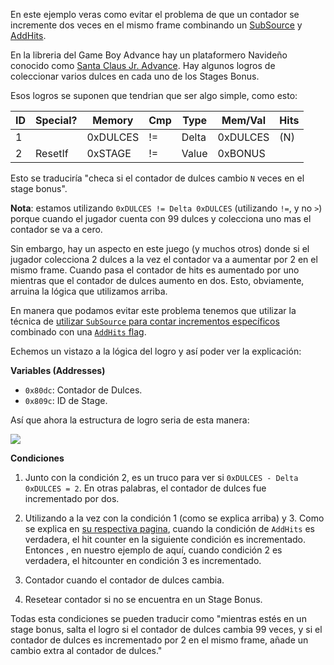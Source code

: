 En este ejemplo veras como evitar el problema de que un contador se incremente dos veces en el mismo frame combinando un [SubSource](/es/developer-docs/flags/subsource) y [AddHits](/es/developer-docs/flags/addhits-subhits).

En la libreria del Game Boy Advance hay un plataformero Navideño conocido como [Santa Claus Jr. Advance](http://retroachievements.org/Game/7152). Hay algunos logros de coleccionar varios dulces en cada uno de los Stages Bonus.

Esos logros se suponen que tendrian que ser algo simple, como esto:

| ID  | Special? | Memory   | Cmp | Type  | Mem/Val  | Hits |
| --- | -------- | -------- | --- | ----- | -------- | ---- |
| 1   |          | 0xDULCES | !=  | Delta | 0xDULCES | (N)  |
| 2   | ResetIf  | 0xSTAGE  | !=  | Value | 0xBONUS  |

Esto se traduciría "checa si el contador de dulces cambio `N` veces en el stage bonus".

**Nota**: estamos utilizando `0xDULCES != Delta 0xDULCES` (utilizando `!=`, y no `>`) porque cuando el jugador cuenta con 99 dulces y colecciona uno mas el contador se va a cero.

Sin embargo, hay un aspecto en este juego (y muchos otros) donde si el jugador colecciona 2 dulces a la vez el contador va a aumentar por 2 en el mismo frame. Cuando pasa el contador de hits es aumentado por uno mientras que el contador de dulces aumento en dos. Esto, obviamente, arruina la lógica que utilizamos arriba.

En manera que podamos evitar este problema tenemos que utilizar la técnica de [utilizar `SubSource` para contar incrementos específicos](/es/developer-docs/flags/subsource#utilizando-subsource-para-contar-incrementos-especificos) combinado con una
[`AddHits` flag](/es/developer-docs/flags/addhits-subhits).

Echemos un vistazo a la lógica del logro y así poder ver la explicación:

**Variables (Addresses)**

- `0x80dc`: Contador de Dulces.
- `0x809c`: ID de Stage.

Así que ahora la estructura de logro seria de esta manera:

![](https://i.imgur.com/ufPTDF3.png)

**Condiciones**

1. Junto con la condición 2, es un truco para ver si `0xDULCES - Delta 0xDULCES = 2`. En otras palabras, el contador de dulces fue incrementado por dos.

2. Utilizando a la vez con la condición 1 (como se explica arriba) y 3. Como se explica en [su respectiva pagina](/es/developer-docs/flags/addhits-subhits), cuando la condición de `AddHits` es verdadera, el hit counter en la siguiente condición es incrementado. Entonces , en nuestro ejemplo de aquí, cuando condición 2 es verdadera, el hitcounter en condición 3 es incrementado.

3. Contador cuando el contador de dulces cambia.

4. Resetear contador si no se encuentra en un Stage Bonus.

Todas esta condiciones se pueden traducir como "mientras estés en un stage bonus, salta el logro si el contador de dulces cambia 99 veces, y si el contador de dulces es incrementado por 2 en el mismo frame, añade un cambio extra al contador de dulces."
